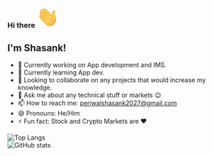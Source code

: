 ### Hi there <img src="https://raw.githubusercontent.com/ABSphreak/ABSphreak/master/gifs/Hi.gif" width="50px">

## I'm Shasank!

- 🔭 Currently working on App development and IMS.
- 🌱 Currently learning App dev.
- 👯 Looking to collaborate on any projects that would increase my knowledge.
- 💬 Ask me about any technical stuff or markets 😉
- 📫 How to reach me: periwalshasank2027@gmail.com
- 😄 Pronouns: He/Him
- ⚡ Fun fact: Stock and Crypto Markets are ❤️

![Top Langs](https://github-readme-stats.vercel.app/api/top-langs/?username=shasank27&theme=vision-friendly-dark)
<br>
![GitHub stats](https://github-readme-stats.vercel.app/api?username=shasank27&show_icons=true&theme=vision-friendly-dark)
